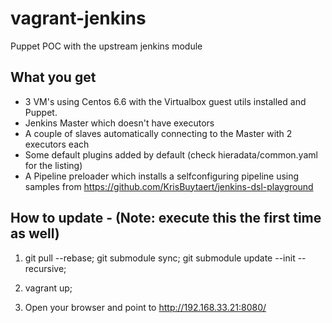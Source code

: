 # vagrant-jenkins
Puppet POC with the upstream jenkins module

## What you get

- 3 VM's using Centos 6.6 with the Virtualbox guest utils installed and Puppet.
- Jenkins Master which doesn't have executors
- A couple of slaves automatically connecting to the Master with 2 executors each
- Some default plugins added by default (check hieradata/common.yaml for the listing)
- A Pipeline preloader which installs a selfconfiguring pipeline using samples from https://github.com/KrisBuytaert/jenkins-dsl-playground

## How to update - (Note: execute this the first time as well)


1) git pull --rebase; git submodule sync; git submodule update --init --recursive;

2) vagrant up;

3) Open your browser and point to http://192.168.33.21:8080/
